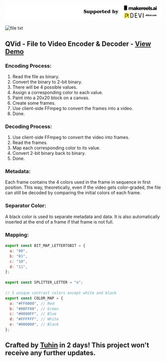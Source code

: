 [![Supported By](https://raw.githubusercontent.com/tuhinpal/tuhinpal/master/supported-by-banner.svg)](https://ddevi.com/?utm_source=tuhin_github_qvid)


![file txt](https://github.com/tuhinpal/qvid/assets/51857187/17848901-6e67-439c-b892-d97faea49dc2)


## QVid - File to Video Encoder & Decoder - [View Demo](https://qvid.thetuhin.com/)



### Encoding Process:

1. Read the file as binary.
2. Convert the binary to 2-bit binary.
3. There will be 4 possible values.
4. Assign a corresponding color to each value.
5. Paint into a 20x20 block on a canvas.
6. Create some frames.
7. Use client-side FFmpeg to convert the frames into a video.
8. Done.

### Decoding Process:

1. Use client-side FFmpeg to convert the video into frames.
2. Read the frames.
3. Map each corresponding color to its value.
4. Convert 2-bit binary back to binary.
5. Done.

### Metadata:

Each frame contains the 4 colors used in the frame in sequence in first position. This way, theoretically, even if the video gets color-graded, the file can still be decoded by comparing the initial colors of each frame.

### Separator Color:

A black color is used to separate metadata and data. It is also automatically inserted at the end of a frame if that frame is not full.

### Mapping:

```javascript
export const BIT_MAP_LETTERTOBIT = {
  a: "00",
  b: "01",
  c: "10",
  d: "11",
};

export const SPLITTER_LETTER = "e";

// 5 unique contrast colors except white and black
export const COLOR_MAP = {
  a: "#FF0000", // Red
  b: "#00FF00", // Green
  c: "#0000FF", // Blue
  d: "#FFFFFF", // White
  e: "#000000", // Black
};

```

## Crafted by [Tuhin](https://thetuhin.com/) in 2 days! This project won't receive any further updates.
